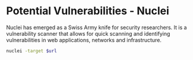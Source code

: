 # Potential Vulnerabilities - Nuclei

Nuclei has emerged as a Swiss Army knife for security researchers. It is a vulnerability scanner that allows for quick scanning and identifying vulnerabilities in web applications, networks and infrastructure.



```bash
nuclei -target $url
```



